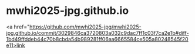 # mwhi2025-jpg.github.io
<a href="https://github.com/mwhi2025-jpg/mwhi2025-jpg.github.io/commit/3029846ca3720803a032c9dac7ff1c03f7ca2e1b#diff-1bd49ffddeb44c70b8cbda54b989281ff06aa6665584ce505a80248545f20e11>link</a>
